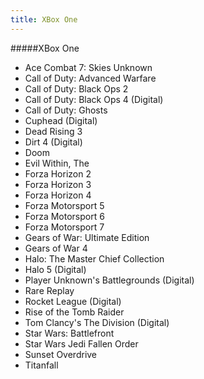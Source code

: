 ```yaml
---
title: XBox One
---
```


#####XBox One

- Ace Combat 7: Skies Unknown
- Call of Duty: Advanced Warfare
- Call of Duty: Black Ops 2
- Call of Duty: Black Ops 4 (Digital)
- Call of Duty: Ghosts
- Cuphead (Digital)
- Dead Rising 3
- Dirt 4 (Digital)
- Doom
- Evil Within, The
- Forza Horizon 2
- Forza Horizon 3
- Forza Horizon 4
- Forza Motorsport 5
- Forza Motorsport 6
- Forza Motorsport 7
- Gears of War: Ultimate Edition
- Gears of War 4
- Halo: The Master Chief Collection
- Halo 5 (Digital)
- Player Unknown's Battlegrounds  (Digital)
- Rare Replay
- Rocket League (Digital)
- Rise of the Tomb Raider
- Tom Clancy's The Division (Digital)
- Star Wars: Battlefront
- Star Wars Jedi Fallen Order
- Sunset Overdrive
- Titanfall
